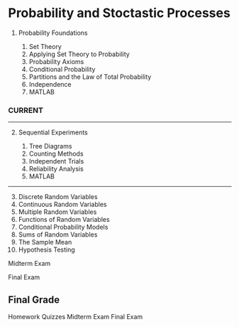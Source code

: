 # Probability and Stoctastic Processes

1. Probability Foundations 

    1. Set Theory 
    2. Applying Set Theory to Probability
    3. Probability Axioms
    4. Conditional Probability
    5. Partitions and the Law of Total Probability
    6. Independence
    7. MATLAB

### CURRENT
------------

2. Sequential Experiments

    1. Tree Diagrams
    2. Counting Methods
    3. Independent Trials
    4. Reliability Analysis
    5. MATLAB

------------

3. Discrete Random Variables
4. Continuous Random Variables
5. Multiple Random Variables
6. Functions of Random Variables
7. Conditional Probability Models
8. Sums of Random Variables
9. The Sample Mean
10. Hypothesis Testing

Midterm Exam

Final Exam

## Final Grade
Homework
Quizzes
Midterm Exam
Final Exam